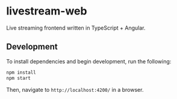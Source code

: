 # livestream-web

Live streaming frontend written in TypeScript + Angular.

## Development

To install dependencies and begin development, run the following:

```sh
npm install
npm start
```

Then, navigate to `http://localhost:4200/` in a browser.
